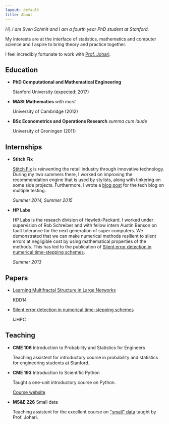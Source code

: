 ```yaml
---
layout: default
title: About
---
```


*Hi, I am Sven Schmit and I am a fourth year PhD student at Stanford.*

My interests are at the interface of statistics, mathematics and computer science and I aspire to bring theory and practice together. 

I feel incredibly fortunate to work with [Prof. Johari](http://www.stanford.edu/~rjohari).

## Education

- **PhD Computational and Mathematical Engineering**

    Stanford University (expected: 2017)

- **MASt Mathematics** *with merit*
    
    University of Cambridge (2012)

- **BSc Econometrics and Operations Research** *summa cum laude*
    
    University of Groningen (2011)

## Internships

- **Stitch Fix**
    
    [Stitch Fix](http://www.stitchfix.com) is reinventing the retail industry through innovative technology.
    During my two summers there, I worked on improving the recommendation engine that is used by stylists,
    along with tinkering on some side projects.
    Furthermore, I wrote a [blog post](http://multithreaded.stitchfix.com/blog/2015/10/15/multiple-hypothesis-testing/) for the tech blog on multiple testing.


    *Summer 2014, Summer 2015*

- **HP Labs**

    HP Labs is the reseach division of Hewlett-Packard.
    I worked under supervision of Rob Schreiber and with fellow intern Austin Benson on fault tolerance for the next generation of super computers.
    We demonstrated that we can make numerical methods resilient to silent errors at negligible cost by using mathematical properties of the methods. 
    This has led to the publication of [Silent error detection in numerical time-stepping schemes](http://hpc.sagepub.com/content/29/4/403).


    *Summer 2013*


## Papers

- [Learning Multifractal Structure in Large Networks](http://dl.acm.org/citation.cfm?id=2623718)

    KDD14

- [Silent error detection in numerical time-stepping schemes](http://hpc.sagepub.com/content/29/4/403)

    IJHPC

## Teaching

- **CME 106** Introduction to Probability and Statistics for Engineers

    Teaching assistent for introductory course in probability and statistics for engineering students at Stanford.
    
- **CME 193** Introduction to Scientific Python

    Taught a one-unit introductory course on Python.

    [Course website](http://www.stanford.edu/~schmit/cme193)

- **MS&E 226** Small data

    Teaching assistent for the excellent course on ["small" data](http://web.stanford.edu/class/msande226/) taught by Prof. Johari.
